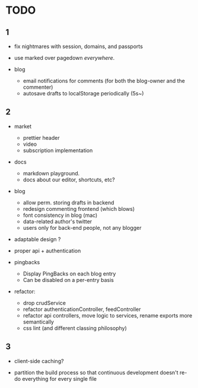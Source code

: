 # TODO 

## 1

- fix nightmares with session, domains, and passports
- use marked over pagedown _everywhere_.

- blog
  - email notifications for comments (for both the blog-owner and the commenter)
  - autosave drafts to localStorage periodically (5s~)



## 2

- market
  - prettier header
  - video
  - subscription implementation

- docs
  - markdown playground.
  - docs about our editor, shortcuts, etc?

- blog
  - allow perm. storing drafts in backend
  - redesign commenting frontend (which blows)
  - font consistency in blog (mac)
  - data-related author's twitter
  - users only for back-end people, not any blogger

- adaptable design ?
- proper api + authentication

- pingbacks
  - Display PingBacks on each blog entry
  - Can be disabled on a per-entry basis

- refactor:
    - drop crudService
    - refactor authenticationController, feedController
    - refactor api controllers, move logic to services, rename exports more semantically
    - css lint (and different classing philosophy)



## 3

- client-side caching?

- partition the build process so that continuous development
  doesn't re-do everything for every single file
  